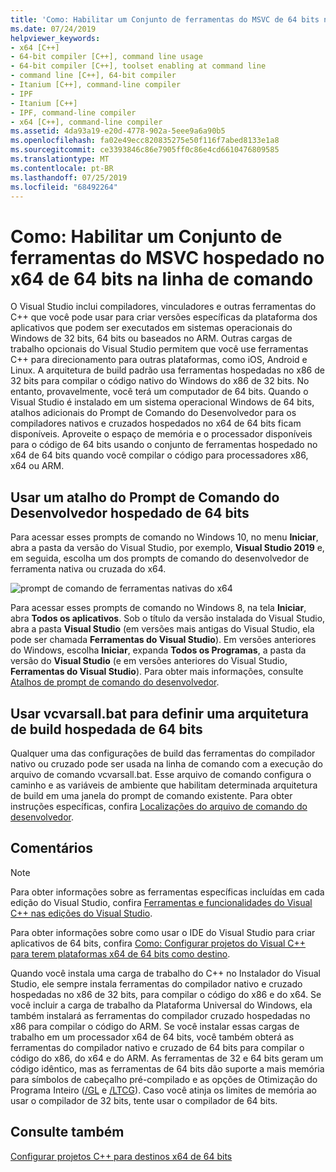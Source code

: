 ```yaml
---
title: 'Como: Habilitar um Conjunto de ferramentas do MSVC de 64 bits na linha de comando'
ms.date: 07/24/2019
helpviewer_keywords:
- x64 [C++]
- 64-bit compiler [C++], command line usage
- 64-bit compiler [C++], toolset enabling at command line
- command line [C++], 64-bit compiler
- Itanium [C++], command-line compiler
- IPF
- Itanium [C++]
- IPF, command-line compiler
- x64 [C++], command-line compiler
ms.assetid: 4da93a19-e20d-4778-902a-5eee9a6a90b5
ms.openlocfilehash: fa02e49ecc820835275e50f116f7abed8133e1a8
ms.sourcegitcommit: ce3393846c86e7905ff0c86e4cd6610476809585
ms.translationtype: MT
ms.contentlocale: pt-BR
ms.lasthandoff: 07/25/2019
ms.locfileid: "68492264"
---
```

# <a name="how-to-enable-a-64-bit-x64-hosted-msvc-toolset-on-the-command-line"></a>Como: Habilitar um Conjunto de ferramentas do MSVC hospedado no x64 de 64 bits na linha de comando

O Visual Studio inclui compiladores, vinculadores e outras ferramentas do C++ que você pode usar para criar versões específicas da plataforma dos aplicativos que podem ser executados em sistemas operacionais do Windows de 32 bits, 64 bits ou baseados no ARM. Outras cargas de trabalho opcionais do Visual Studio permitem que você use ferramentas C++ para direcionamento para outras plataformas, como iOS, Android e Linux. A arquitetura de build padrão usa ferramentas hospedadas no x86 de 32 bits para compilar o código nativo do Windows do x86 de 32 bits. No entanto, provavelmente, você terá um computador de 64 bits. Quando o Visual Studio é instalado em um sistema operacional Windows de 64 bits, atalhos adicionais do Prompt de Comando do Desenvolvedor para os compiladores nativos e cruzados hospedados no x64 de 64 bits ficam disponíveis. Aproveite o espaço de memória e o processador disponíveis para o código de 64 bits usando o conjunto de ferramentas hospedado no x64 de 64 bits quando você compilar o código para processadores x86, x64 ou ARM.

## <a name="use-a-64-bit-hosted-developer-command-prompt-shortcut"></a>Usar um atalho do Prompt de Comando do Desenvolvedor hospedado de 64 bits

 Para acessar esses prompts de comando no Windows 10, no menu **Iniciar**, abra a pasta da versão do Visual Studio, por exemplo, **Visual Studio 2019** e, em seguida, escolha um dos prompts de comando do desenvolvedor de ferramenta nativa ou cruzada do x64. 

![prompt de comando de ferramentas nativas do x64](media/x64-native-tools-command-prompt.png "Ferramentas nativas do x64 no menu iniciar")

Para acessar esses prompts de comando no Windows 8, na tela **Iniciar**, abra **Todos os aplicativos**. Sob o título da versão instalada do Visual Studio, abra a pasta **Visual Studio** (em versões mais antigas do Visual Studio, ela pode ser chamada **Ferramentas do Visual Studio**). Em versões anteriores do Windows, escolha **Iniciar**, expanda **Todos os Programas**, a pasta da versão do **Visual Studio** (e em versões anteriores do Visual Studio, **Ferramentas do Visual Studio**). Para obter mais informações, consulte [Atalhos de prompt de comando do desenvolvedor](building-on-the-command-line.md#developer_command_prompt_shortcuts).

## <a name="use-vcvarsallbat-to-set-a-64-bit-hosted-build-architecture"></a>Usar vcvarsall.bat para definir uma arquitetura de build hospedada de 64 bits

Qualquer uma das configurações de build das ferramentas do compilador nativo ou cruzado pode ser usada na linha de comando com a execução do arquivo de comando vcvarsall.bat. Esse arquivo de comando configura o caminho e as variáveis de ambiente que habilitam determinada arquitetura de build em uma janela do prompt de comando existente. Para obter instruções específicas, confira [Localizações do arquivo de comando do desenvolvedor](building-on-the-command-line.md#developer_command_file_locations).

## <a name="remarks"></a>Comentários

> [!NOTE]
> Para obter informações sobre as ferramentas específicas incluídas em cada edição do Visual Studio, confira [Ferramentas e funcionalidades do Visual C++ nas edições do Visual Studio](../overview/visual-cpp-tools-and-features-in-visual-studio-editions.md).
>
> Para obter informações sobre como usar o IDE do Visual Studio para criar aplicativos de 64 bits, confira [Como: Configurar projetos do Visual C++ para terem plataformas x64 de 64 bits como destino](how-to-configure-visual-cpp-projects-to-target-64-bit-platforms.md).

Quando você instala uma carga de trabalho do C++ no Instalador do Visual Studio, ele sempre instala ferramentas do compilador nativo e cruzado hospedadas no x86 de 32 bits, para compilar o código do x86 e do x64. Se você incluir a carga de trabalho da Plataforma Universal do Windows, ela também instalará as ferramentas do compilador cruzado hospedadas no x86 para compilar o código do ARM. Se você instalar essas cargas de trabalho em um processador x64 de 64 bits, você também obterá as ferramentas do compilador nativo e cruzado de 64 bits para compilar o código do x86, do x64 e do ARM. As ferramentas de 32 e 64 bits geram um código idêntico, mas as ferramentas de 64 bits dão suporte a mais memória para símbolos de cabeçalho pré-compilado e as opções de Otimização do Programa Inteiro ([/GL](reference/gl-whole-program-optimization.md) e [/LTCG](reference/ltcg-link-time-code-generation.md)). Caso você atinja os limites de memória ao usar o compilador de 32 bits, tente usar o compilador de 64 bits.

## <a name="see-also"></a>Consulte também

[Configurar projetos C++ para destinos x64 de 64 bits](configuring-programs-for-64-bit-visual-cpp.md)<br/>
